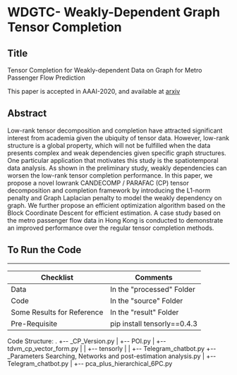 # WDGTC- Weakly-Dependent Graph Tensor Completion

## Title
Tensor Completion for Weakly-dependent Data on Graph for Metro Passenger Flow Prediction

This paper is accepted in AAAI-2020, and available at [arxiv](https://arxiv.org/abs/1912.05693)

## Abstract
Low-rank tensor decomposition and completion have attracted significant interest from academia given the ubiquity
of tensor data. However, low-rank structure is a global property, which will not be fulfilled when the data presents complex
and weak dependencies given specific graph structures. One particular application that motivates this study is the spatiotemporal
data analysis. As shown in the preliminary study, weakly dependencies can worsen the low-rank tensor completion performance. In this paper, we propose a novel lowrank CANDECOMP / PARAFAC (CP) tensor decomposition and completion framework by introducing the L1-norm penalty and Graph Laplacian penalty to model the weakly dependency on graph. We further propose an efficient optimization algorithm based on the Block Coordinate Descent for efficient estimation. A case study based on the metro passenger flow data in Hong Kong is conducted to demonstrate an improved performance over the regular tensor completion methods.

## To Run the Code

----------------------------------------------
| Checklist | Comments |
|----------------|----------------------|
| Data | In the "processed" Folder |
| Code | In the "source" Folder |
| Some Results for Reference | In the "result" Folder|
| Pre-Requisite| pip install tensorly==0.4.3|

Code Structure:
.
+-- _CP_Version.py
|   +-- POI.py
|   +-- tdvm_cp_vector_form.py
|   |   +-- tensorly
|   |   +-- Telegram_chatbot.py
+-- _Parameters Searching, Networks and post-estimation analysis.py
|   +-- Telegram_chatbot.py
|   +-- pca_plus_hierarchical_6PC.py
